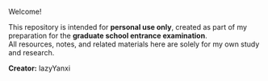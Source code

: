 Welcome!

This repository is intended for **personal use only**, created as part of my preparation for the **graduate school entrance examination**.  
All resources, notes, and related materials here are solely for my own study and research.

**Creator:** lazyYanxi